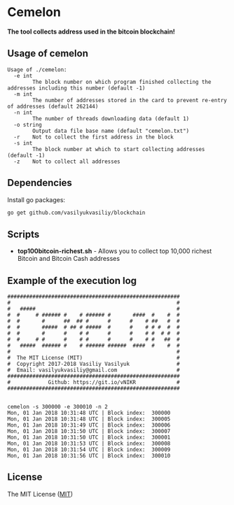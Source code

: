 # Cemelon

**The tool collects address used in the bitcoin blockchain!**

## Usage of cemelon

~~~
Usage of ./cemelon:
  -e int
        The block number on which program finished collecting the addresses including this number (default -1)
  -m int
        The number of addresses stored in the card to prevent re-entry of addresses (default 262144)
  -n int
        The number of threads downloading data (default 1)
  -o string
        Output data file base name (default "cemelon.txt")
  -r    Not to collect the first address in the block
  -s int
        The block number at which to start collecting addresses (default -1)
  -z    Not to collect all addresses
~~~

## Dependencies

Install go packages:

```bash
go get github.com/vasilyukvasiliy/blockchain
```

## Scripts

 * **top100bitcoin-richest.sh** - Allows you to collect top 10,000 richest Bitcoin and Bitcoin Cash addresses

## Example of the execution log

```log
#######################################################
#                                                     #
#   #####                                             #
#  #     # ###### #    # ###### #       ####  #    #  #
#  #       #      ##  ## #      #      #    # ##   #  #
#  #       #####  # ## # #####  #      #    # # #  #  #
#  #       #      #    # #      #      #    # #  # #  #
#  #     # #      #    # #      #      #    # #   ##  #
#   #####  ###### #    # ###### ######  ####  #    #  #
#                                                     #
#  The MIT License (MIT)                              #
#  Copyright 2017-2018 Vasiliy Vasilyuk               #
#  Email: vasilyukvasiliy@gmail.com                   #
#######################################################
#            Github: https://git.io/vNIKR             #
#######################################################


cemelon -s 300000 -e 300010 -n 2
Mon, 01 Jan 2018 10:31:48 UTC | Block index:  300000
Mon, 01 Jan 2018 10:31:48 UTC | Block index:  300005
Mon, 01 Jan 2018 10:31:49 UTC | Block index:  300006
Mon, 01 Jan 2018 10:31:50 UTC | Block index:  300007
Mon, 01 Jan 2018 10:31:50 UTC | Block index:  300001
Mon, 01 Jan 2018 10:31:53 UTC | Block index:  300008
Mon, 01 Jan 2018 10:31:54 UTC | Block index:  300009
Mon, 01 Jan 2018 10:31:56 UTC | Block index:  300010
```


## License

The MIT License ([MIT](https://git.io/vNI0r))
